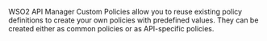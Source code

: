 WSO2 API Manager Custom Policies allow you to reuse existing policy definitions to create your own policies with predefined values. They can be created either as common policies or as API-specific policies.